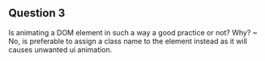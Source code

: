 ## Question 3

Is animating a DOM element in such a way a good practice or not? Why?
    ~ No, is preferable to assign a class name to the element instead as it will causes unwanted ui animation.